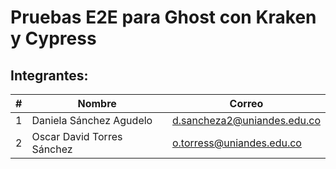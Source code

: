 # Pruebas E2E para Ghost con Kraken y Cypress
## Integrantes:

| # | Nombre             | Correo                          |
| - | ------------------ | ------------------------------- |
| 1 | Daniela Sánchez Agudelo | d.sancheza2@uniandes.edu.co   |
| 2 | Oscar David Torres Sánchez | o.torress@uniandes.edu.co      |
